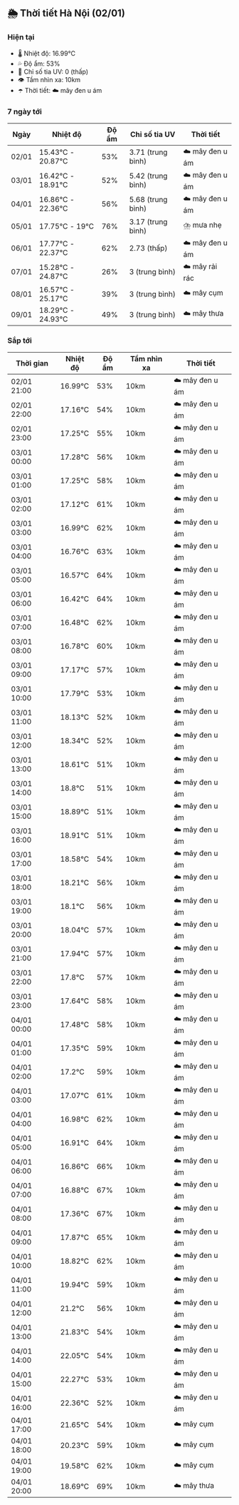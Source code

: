 ## 🌦️ Thời tiết Hà Nội (02/01)

### Hiện tại

- 🌡️ Nhiệt độ: 16.99℃
- 💦 Độ ẩm: 53%
- 🌟 Chỉ số tia UV: 0 (thấp)
- 👁️ Tầm nhìn xa: 10km
- ☂️ Thời tiết: ☁️ mây đen u ám

### 7 ngày tới

| Ngày | Nhiệt độ | Độ ẩm | Chỉ số tia UV | Thời tiết |
| --- | --- | --- | --- | --- |
| 02/01 | 15.43℃ - 20.87℃ | 53% | 3.71 (trung bình) | ☁️ mây đen u ám |
| 03/01 | 16.42℃ - 18.91℃ | 52% | 5.42 (trung bình) | ☁️ mây đen u ám |
| 04/01 | 16.86℃ - 22.36℃ | 56% | 5.68 (trung bình) | ☁️ mây đen u ám |
| 05/01 | 17.75℃ - 19℃ | 76% | 3.17 (trung bình) | ⛈️ mưa nhẹ |
| 06/01 | 17.77℃ - 22.37℃ | 62% | 2.73 (thấp) | ☁️ mây đen u ám |
| 07/01 | 15.28℃ - 24.87℃ | 26% | 3 (trung bình) | ☁️ mây rải rác |
| 08/01 | 16.57℃ - 25.17℃ | 39% | 3 (trung bình) | ☁️ mây cụm |
| 09/01 | 18.29℃ - 24.93℃ | 49% | 3 (trung bình) | ☁️ mây thưa |

### Sắp tới

| Thời gian | Nhiệt độ | Độ ẩm | Tầm nhìn xa | Thời tiết |
| --- | --- | --- | --- | --- |
| 02/01 21:00 | 16.99℃ | 53% | 10km | ☁️ mây đen u ám |
| 02/01 22:00 | 17.16℃ | 54% | 10km | ☁️ mây đen u ám |
| 02/01 23:00 | 17.25℃ | 55% | 10km | ☁️ mây đen u ám |
| 03/01 00:00 | 17.28℃ | 56% | 10km | ☁️ mây đen u ám |
| 03/01 01:00 | 17.25℃ | 58% | 10km | ☁️ mây đen u ám |
| 03/01 02:00 | 17.12℃ | 61% | 10km | ☁️ mây đen u ám |
| 03/01 03:00 | 16.99℃ | 62% | 10km | ☁️ mây đen u ám |
| 03/01 04:00 | 16.76℃ | 63% | 10km | ☁️ mây đen u ám |
| 03/01 05:00 | 16.57℃ | 64% | 10km | ☁️ mây đen u ám |
| 03/01 06:00 | 16.42℃ | 64% | 10km | ☁️ mây đen u ám |
| 03/01 07:00 | 16.48℃ | 62% | 10km | ☁️ mây đen u ám |
| 03/01 08:00 | 16.78℃ | 60% | 10km | ☁️ mây đen u ám |
| 03/01 09:00 | 17.17℃ | 57% | 10km | ☁️ mây đen u ám |
| 03/01 10:00 | 17.79℃ | 53% | 10km | ☁️ mây đen u ám |
| 03/01 11:00 | 18.13℃ | 52% | 10km | ☁️ mây đen u ám |
| 03/01 12:00 | 18.34℃ | 52% | 10km | ☁️ mây đen u ám |
| 03/01 13:00 | 18.61℃ | 51% | 10km | ☁️ mây đen u ám |
| 03/01 14:00 | 18.8℃ | 51% | 10km | ☁️ mây đen u ám |
| 03/01 15:00 | 18.89℃ | 51% | 10km | ☁️ mây đen u ám |
| 03/01 16:00 | 18.91℃ | 51% | 10km | ☁️ mây đen u ám |
| 03/01 17:00 | 18.58℃ | 54% | 10km | ☁️ mây đen u ám |
| 03/01 18:00 | 18.21℃ | 56% | 10km | ☁️ mây đen u ám |
| 03/01 19:00 | 18.1℃ | 56% | 10km | ☁️ mây đen u ám |
| 03/01 20:00 | 18.04℃ | 57% | 10km | ☁️ mây đen u ám |
| 03/01 21:00 | 17.94℃ | 57% | 10km | ☁️ mây đen u ám |
| 03/01 22:00 | 17.8℃ | 57% | 10km | ☁️ mây đen u ám |
| 03/01 23:00 | 17.64℃ | 58% | 10km | ☁️ mây đen u ám |
| 04/01 00:00 | 17.48℃ | 58% | 10km | ☁️ mây đen u ám |
| 04/01 01:00 | 17.35℃ | 59% | 10km | ☁️ mây đen u ám |
| 04/01 02:00 | 17.2℃ | 59% | 10km | ☁️ mây đen u ám |
| 04/01 03:00 | 17.07℃ | 61% | 10km | ☁️ mây đen u ám |
| 04/01 04:00 | 16.98℃ | 62% | 10km | ☁️ mây đen u ám |
| 04/01 05:00 | 16.91℃ | 64% | 10km | ☁️ mây đen u ám |
| 04/01 06:00 | 16.86℃ | 66% | 10km | ☁️ mây đen u ám |
| 04/01 07:00 | 16.88℃ | 67% | 10km | ☁️ mây đen u ám |
| 04/01 08:00 | 17.36℃ | 67% | 10km | ☁️ mây đen u ám |
| 04/01 09:00 | 17.87℃ | 65% | 10km | ☁️ mây đen u ám |
| 04/01 10:00 | 18.82℃ | 62% | 10km | ☁️ mây đen u ám |
| 04/01 11:00 | 19.94℃ | 59% | 10km | ☁️ mây đen u ám |
| 04/01 12:00 | 21.2℃ | 56% | 10km | ☁️ mây đen u ám |
| 04/01 13:00 | 21.83℃ | 54% | 10km | ☁️ mây đen u ám |
| 04/01 14:00 | 22.05℃ | 54% | 10km | ☁️ mây đen u ám |
| 04/01 15:00 | 22.27℃ | 53% | 10km | ☁️ mây đen u ám |
| 04/01 16:00 | 22.36℃ | 52% | 10km | ☁️ mây đen u ám |
| 04/01 17:00 | 21.65℃ | 54% | 10km | ☁️ mây cụm |
| 04/01 18:00 | 20.23℃ | 59% | 10km | ☁️ mây cụm |
| 04/01 19:00 | 19.58℃ | 62% | 10km | ☁️ mây cụm |
| 04/01 20:00 | 18.69℃ | 69% | 10km | ☁️ mây thưa |
